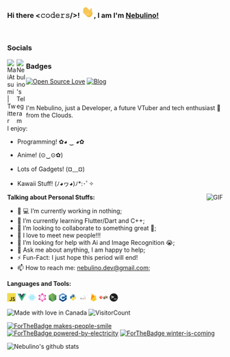 ### Hi there <𝚌𝚘𝚍𝚎𝚛𝚜/>! <img src="https://github.com/Nebulino/Nebulino/blob/master/Assets/Hi.gif" width="29px">, I am  I'm [Nebulino!](https://nebulino.cloud/blog) 

<br/>

<div align="centre">

### Socials
<a href="https://twitter.com/MaiAtsumi">
  <img align="left" alt="MaiAtsumi | Twitter" width="22px" src="https://cdn.jsdelivr.net/npm/simple-icons@v3/icons/twitter.svg" />
</a>
<a href="https://t.me/Nebulino">
  <img align="left" alt="Nebulino's Telegram" width="22px" src="https://cdn.jsdelivr.net/npm/simple-icons@v3/icons/telegram.svg" />
</a>

### Badges

[![Open Source Love](https://badges.frapsoft.com/os/v2/open-source.svg?v=103)](https://github.com/Nebulino)
[![Blog](https://cdn.rawgit.com/sindresorhus/awesome/d7305f38d29fed78fa85652e3a63e154dd8e8829/media/badge.svg)](http://nebulino.cloud/blog)

<div/>

<br/>

I'm Nebulino, just a Developer, a future VTuber and tech enthusiast 🚀  from the Clouds.

I enjoy:
- Programming! ✿◕ ‿ ◕✿
- Anime! (⊙‿⊙✿)
- Lots of Gadgets! (¤﹏¤)
- Kawaii Stuff! (ﾉ◕ヮ◕)ﾉ*:･ﾟ✧

  <img align="right" alt="GIF" src="https://media.giphy.com/media/836HiJc7pgzy8iNXCn/giphy.gif" />
  
**Talking about Personal Stuffs:**

- 👨 💻 I’m currently working in nothing;
- 🌱 I’m currently learning Flutter/Dart and C++; 
- 👯 I’m looking to collaborate to something great 🤝;
- 👯 I love to meet new people!!!
- 🤔 I’m looking for help with Ai and Image Recognition 😭;
- 💬 Ask me about anything, I am happy to help;
- ⚡️ Fun-Fact: I just hope this period will end!
- 📫 How to reach me: nebulino.dev@gmail.com;

**Languages and Tools:**  

<code><img height="20" src="https://raw.githubusercontent.com/github/explore/80688e429a7d4ef2fca1e82350fe8e3517d3494d/topics/javascript/javascript.png"></code>
<code><img height="20" src="https://raw.githubusercontent.com/github/explore/80688e429a7d4ef2fca1e82350fe8e3517d3494d/topics/vue/vue.png"></code>
<code><img height="20" src="https://raw.githubusercontent.com/github/explore/80688e429a7d4ef2fca1e82350fe8e3517d3494d/topics/react/react.png"></code>
<code><img height="20" src="https://raw.githubusercontent.com/github/explore/5c058a388828bb5fde0bcafd4bc867b5bb3f26f3/topics/graphql/graphql.png"></code>
<code><img height="20" src="https://raw.githubusercontent.com/github/explore/80688e429a7d4ef2fca1e82350fe8e3517d3494d/topics/nodejs/nodejs.png"></code>
<code><img height="20" src="https://raw.githubusercontent.com/github/explore/80688e429a7d4ef2fca1e82350fe8e3517d3494d/topics/cpp/cpp.png"></code>
<code><img height="20" src="https://raw.githubusercontent.com/github/explore/80688e429a7d4ef2fca1e82350fe8e3517d3494d/topics/python/python.png"></code>
<code><img height="20" src="https://raw.githubusercontent.com/github/explore/80688e429a7d4ef2fca1e82350fe8e3517d3494d/topics/mysql/mysql.png"></code>
<code><img height="20" src="https://raw.githubusercontent.com/github/explore/80688e429a7d4ef2fca1e82350fe8e3517d3494d/topics/firebase/firebase.png"></code>
<code><img height="20" src="https://raw.githubusercontent.com/github/explore/80688e429a7d4ef2fca1e82350fe8e3517d3494d/topics/git/git.png"></code>
<code><img height="20" src="https://raw.githubusercontent.com/github/explore/80688e429a7d4ef2fca1e82350fe8e3517d3494d/topics/terminal/terminal.png"></code>


![Made with love in Canada](https://madewithlove.now.sh/ca?heart=true&template=for-the-badge)
![VisitorCount](https://profile-counter.glitch.me/nebulino/count.svg)

[![ForTheBadge makes-people-smile](http://ForTheBadge.com/images/badges/makes-people-smile.svg)](http://ForTheBadge.com)
[![ForTheBadge powered-by-electricity](http://ForTheBadge.com/images/badges/powered-by-electricity.svg)](http://ForTheBadge.com)
[![ForTheBadge winter-is-coming](http://ForTheBadge.com/images/badges/winter-is-coming.svg)](http://ForTheBadge.com)

![Nebulino's github stats](https://github-readme-stats.vercel.app/api?username=nebulino&show_icons=true&hide_border=true)


